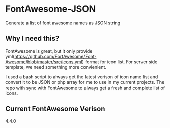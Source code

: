 # FontAwesome-JSON
Generate a list of font awesome names as JSON string 


## Why I need this?

FontAwesome is great, but it only provide yml(https://github.com/FortAwesome/Font-Awesome/blob/master/src/icons.yml) format for icon list. For server side template, we need something more convienient. 

I used a bash script to always get the latest verison of icon name list and convert it to be JSON or php array for me to use in my current projects. The repo with sync with FontAwesome to always get a fresh and complete list of icons.

## Current FontAwesome Verison

4.4.0 

